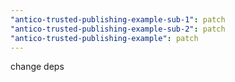 ```yaml
---
"antico-trusted-publishing-example-sub-1": patch
"antico-trusted-publishing-example-sub-2": patch
"antico-trusted-publishing-example": patch
---
```


change deps
